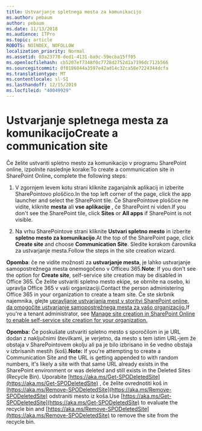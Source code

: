 ```yaml
---
title: Ustvarjanje spletnega mesta za komunikacijo
ms.author: pebaum
author: pebaum
ms.date: 11/13/2018
ms.audience: ITPro
ms.topic: article
ROBOTS: NOINDEX, NOFOLLOW
localization_priority: Normal
ms.assetid: 03a23778-ded1-4131-ba9c-59ecba15ff05
ms.openlocfilehash: cb5207ef7348f0c7728d2752d1a7196dc712b566
ms.sourcegitcommit: 0f0186044a3597e42ad14c32ca58e7224344dcfa
ms.translationtype: MT
ms.contentlocale: sl-SI
ms.lasthandoff: 12/15/2019
ms.locfileid: "40049929"
---
```

# <a name="create-a-communication-site"></a><span data-ttu-id="f83fa-102">Ustvarjanje spletnega mesta za komunikacijo</span><span class="sxs-lookup"><span data-stu-id="f83fa-102">Create a communication site</span></span>

<span data-ttu-id="f83fa-103">Če želite ustvariti spletno mesto za komunikacijo v programu SharePoint online, izpolnite naslednje korake:</span><span class="sxs-lookup"><span data-stu-id="f83fa-103">To create a communication site in SharePoint Online, complete the following steps:</span></span> 
  
1. <span data-ttu-id="f83fa-104">V zgornjem levem kotu strani kliknite zaganjalnik aplikacij in izberite SharePointovo ploščico.</span><span class="sxs-lookup"><span data-stu-id="f83fa-104">In the top left corner of the page, click the app launcher and select the SharePoint tile.</span></span> <span data-ttu-id="f83fa-105">Če SharePointove ploščice ne vidite, kliknite **mesta** ali **vse aplikacije** , če SharePoint ni viden.</span><span class="sxs-lookup"><span data-stu-id="f83fa-105">If you don't see the SharePoint tile, click **Sites** or **All apps** if SharePoint is not visible.</span></span> 
    
2. <span data-ttu-id="f83fa-106">Na vrhu SharePointove strani kliknite **Ustvari spletno mesto** in izberite **spletno mesto za komunikacijo**.</span><span class="sxs-lookup"><span data-stu-id="f83fa-106">At the top of the SharePoint page, click **Create site** and choose **Communication Site**.</span></span> <span data-ttu-id="f83fa-107">Sledite korakom čarovnika za ustvarjanje mesta.</span><span class="sxs-lookup"><span data-stu-id="f83fa-107">Follow the steps in the site creation wizard.</span></span> 
    
 <span data-ttu-id="f83fa-108">**Opomba**: če ne vidite možnosti za **ustvarjanje mesta**, je lahko ustvarjanje samopostrežnega mesta onemogočeno v Officeu 365.</span><span class="sxs-lookup"><span data-stu-id="f83fa-108">**Note**: If you don't see the option for **Create site**, self-service site creation may be disabled in Office 365.</span></span> <span data-ttu-id="f83fa-109">Če želite ustvariti spletno mesto ekipe, se obrnite na osebo, ki upravlja Office 365 v vaši organizaciji.</span><span class="sxs-lookup"><span data-stu-id="f83fa-109">Contact the person administering Office 365 in your organization to create a team site.</span></span> <span data-ttu-id="f83fa-110">Če ste skrbnik najemnika, glejte [upravljanje ustvarjanja mest v storitvi SharePoint online, da omogočite ustvarjanje samopostrežnega mesta za vašo organizacijo.](https://go.microsoft.com/fwlink/?linkid=2018780)</span><span class="sxs-lookup"><span data-stu-id="f83fa-110">If you're a tenant administrator, see [Manage site creation in SharePoint Online to enable self-service site creation for your organization.](https://go.microsoft.com/fwlink/?linkid=2018780)</span></span>
  
 <span data-ttu-id="f83fa-111">**Opomba:** Če poskušate ustvariti spletno mesto s sporočilom in je URL dodan z naključnimi številkami, je verjetno, da mesto s tem istim URL-jem že obstaja v SharePointovem okolju ali pa je bilo izbrisano in še vedno obstaja v izbrisanih mestih (koš).</span><span class="sxs-lookup"><span data-stu-id="f83fa-111">**Note:** If you're attempting to create a Communication Site and the URL is getting appended to with random numbers, it's likely a site with that same URL already exists in the SharePoint environment or was deleted and still exists in the Deleted Sites (Recycle Bin).</span></span> <span data-ttu-id="f83fa-112">Uporabite [https://aka.ms/Get-SPODeletedSite](https://aka.ms/Get-SPODeletedSite) , če želite ovrednotiti koš in [https://aka.ms/Remove-SPODeletedSite](https://aka.ms/Remove-SPODeletedSite) odstraniti mesto iz koša.</span><span class="sxs-lookup"><span data-stu-id="f83fa-112">Use [https://aka.ms/Get-SPODeletedSite](https://aka.ms/Get-SPODeletedSite) to evaluate the recycle bin and [https://aka.ms/Remove-SPODeletedSite](https://aka.ms/Remove-SPODeletedSite) to remove the site from the recycle bin.</span></span> 
  

